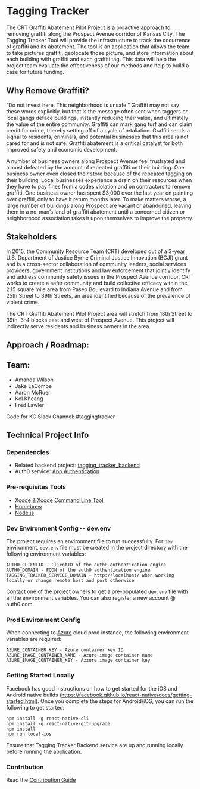 # Tagging Tracker
The CRT Graffiti Abatement Pilot Project is a proactive approach to removing graffiti along the Prospect Avenue corridor of Kansas City. The Tagging Tracker Tool will provide the infrastructure to track the occurrence of graffiti and its abatement. The tool is an application that allows the team to take pictures graffiti, geolocate those picture, and store information about each building with graffiti and each graffiti tag. This data will help the project team evaluate the effectiveness of our methods and help to build a case for future funding.

## Why Remove Graffiti?
“Do not invest here. This neighborhood is unsafe.” Graffiti may not say these words explicitly, but that is the message often sent when taggers or local gangs deface buildings, instantly reducing their value, and ultimately the value of the entire community. Graffiti can mark gang turf and can claim credit for crime, thereby setting off of a cycle of retaliation. Graffiti sends a signal to residents, criminals, and potential businesses that this area is not cared for and is not safe. Graffiti abatement is a critical catalyst for both improved safety and economic development.

A number of business owners along Prospect Avenue feel frustrated and almost defeated by the amount of repeated graffiti on their building. One business owner even closed their store because of the repeated tagging on their building. Local businesses experience a drain on their resources when they have to pay fines from a codes violation and on contractors to remove graffiti. One business owner has spent $3,000 over the last year on painting over graffiti, only to have it return months later. To make matters worse, a large number of buildings along Prospect are vacant or abandoned, leaving them in a no-man’s land of graffiti abatement until a concerned citizen or neighborhood association takes it upon themselves to improve the property.

## Stakeholders
In 2015, the Community Resource Team (CRT) developed out of a 3-year U.S. Department of Justice Byrne Criminal Justice Innovation (BCJI) grant and is a cross-sector collaboration of community leaders, social services providers, government institutions and law enforcement that jointly identify and address community safety issues in the Prospect Avenue corridor. CRT works to create a safer community and build collective efficacy within the 2.15 square mile area from Paseo Boulevard to Indiana Avenue and from 25th Street to 39th Streets, an area identified because of the prevalence of violent crime.

The CRT Graffiti Abatement Pilot Project area will stretch from 18th Street to 39th, 3-4 blocks east and west of Prospect Avenue. This project will indirectly serve residents and business owners in the area.

## Approach / Roadmap:


## Team:
* Amanda Wilson
* Jake LaCombe
* Aaron McRuer
* Kol Kheang
* Fred Lawler

Code for KC Slack Channel: #taggingtracker


## Technical Project Info

### Dependencies

- Related backend project: [tagging_tracker_backend](https://github.com/codeforkansascity/tagging_tracker_backend)
- Auth0 service: [App Authentication](https://auth0.com/)

### Pre-requisites Tools

- [Xcode & Xcode Command Line Tool](https://developer.apple.com/xcode/)
- [Homebrew](https://brew.sh/)
- [Node.js](https://nodejs.org/en/download/)

### Dev Environment Config -- dev.env

The project requires an environment file to run successfully.  For `dev` environment, `dev.env` file must be created in the project directory with the following environment variables:

```
AUTH0_CLIENTID - ClientID of the auth0 authentication engine
AUTH0_DOMAIN - FQDN of the auth0 authentication engine
TAGGING_TRACKER_SERVICE_DOMAIN - http://localhost/ when working locally or change remote host and port otherwise
```

Contact one of the project owners to get a pre-populated `dev.env` file with all the environment variables. You can also register a new account @ auth0.com.

### Prod Environment Config

When connecting to [Azure](https://portal.azure.com) cloud prod instance, the following environment variables are required:

```
AZURE_CONTAINER_KEY - Azure container key ID
AZURE_IMAGE_CONTAINER_NAME - Azure image container name
AZURE_IMAGE_CONTAINER_KEY - Azzure image container key
```

### Getting Started Locally

Facebook has good instructions on how to get started for the iOS and Android native builds (https://facebook.github.io/react-native/docs/getting-started.html). Once you complete the steps for Android/iOS, you can run the following to get started:

```
npm install -g react-native-cli
npm install -g react-native-git-upgrade
npm install
npm run local-ios
```

Ensure that Tagging Tracker Backend service are up and running locally before running the application.

### Contribution

Read the [Contribution Guide](documentation/contribution.md)
